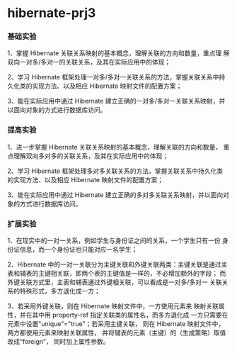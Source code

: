 # hibernate-prj3

### 基础实验

1、掌握 Hibernate 关联关系映射的基本概念，理解关联的方向和数量，重点理 解双向一对多/多对一的关联关系，及其在实际应用中的体现； 

2、学习 Hibernate 框架处理一对多/多对一关联关系的方法，掌握关联关系中持 久化类的实现方法、以及相应 Hibernate 映射文件的配置方案；

3、能在实际应用中通过 Hibernate 建立正确的一对多/多对一关联关系映射，并 以面向对象的方式进行数据库访问。

### 提高实验

1、进一步掌握 Hibernate 关联关系映射的基本概念，理解关联的方向和数量， 重点理解双向多对多的关联关系，及其在实际应用中的体现； 

2、学习 Hibernate 框架处理多对多关联关系的方法，掌握关联关系中持久化类 的实现方法、以及相应 Hibernate 映射文件的配置方案；

3、能在实际应用中通过 Hibernate 建立正确的多对多关联关系映射，并以面向对象的方式进行数据库访问。

### 扩展实验

1、在现实中的一对一关系，例如学生与身份证之间的关系，一个学生只有一份 身份证信息，而一个身份证也只能对应一名学生；

2、Hibernate 中的一对一关联分为主键关联和外键关联两类：主键关联是通过主 表和辅表的主键相关联，即两个表的主键值是一样的，不必增加额外的字段； 而外键关联方式里，主表和辅表通过外键相关联，可以看成是一对多/多对一 关联关系的特殊形式，多方退化成一方；

3、若采用外键关联，则在 Hibernate 映射文件中，一方使用<one-to-one>元素来 映射关联属性，并在其中用 property-ref 指定关联类的属性名，而多方退化成 一方只需要在<many-to-one>元素中设置"unique"="true"；若采用主键关联， 则在 Hibernate 映射文件中，两方都使用<one-to-one>元素来映射关联属性， 并将辅表的<id>元素（主键）的<generator>（生成策略）取值改成“foreign”， 同时加上属性参数。

